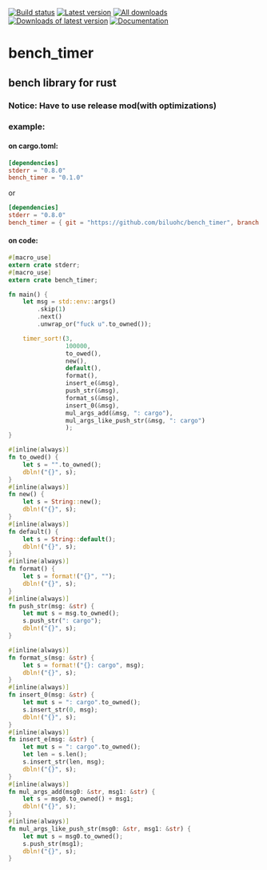 [![Build status](https://travis-ci.org/biluohc/bench_timer.svg?branch=master)](https://github.com/biluohc/bench_timer)
[![Latest version](https://img.shields.io/crates/v/bench_timer.svg)](https://crates.io/crates/bench_timer)
[![All downloads](https://img.shields.io/crates/d/bench_timer.svg)](https://crates.io/crates/bench_timer)
[![Downloads of latest version](https://img.shields.io/crates/dv/bench_timer.svg)](https://crates.io/crates/bench_timer)
[![Documentation](https://docs.rs/bench_timer/badge.svg)](https://docs.rs/bench_timer)

# bench_timer
## bench library for rust

### Notice: **Have to use release mod(with optimizations)**

### example:

#### on cargo.toml:

```toml
[dependencies]
stderr = "0.8.0"
bench_timer = "0.1.0"
```

or

```toml
[dependencies]
stderr = "0.8.0"
bench_timer = { git = "https://github.com/biluohc/bench_timer", branch = "master", version = "0.1.0"}
```

#### on code:

```rust
#[macro_use]
extern crate stderr;
#[macro_use]
extern crate bench_timer;

fn main() {
    let msg = std::env::args()
        .skip(1)
        .next()
        .unwrap_or("fuck u".to_owned());

    timer_sort!(3,
                100000,
                to_owed(),
                new(),
                default(),
                format(),
                insert_e(&msg),
                push_str(&msg),
                format_s(&msg),
                insert_0(&msg),
                mul_args_add(&msg, ": cargo"),
                mul_args_like_push_str(&msg, ": cargo")
                );
}

#[inline(always)]
fn to_owed() {
    let s = "".to_owned();
    dbln!("{}", s);
}
#[inline(always)]
fn new() {
    let s = String::new();
    dbln!("{}", s);
}
#[inline(always)]
fn default() {
    let s = String::default();
    dbln!("{}", s);
}
#[inline(always)]
fn format() {
    let s = format!("{}", "");
    dbln!("{}", s);
}
#[inline(always)]
fn push_str(msg: &str) {
    let mut s = msg.to_owned();
    s.push_str(": cargo");
    dbln!("{}", s);
}

#[inline(always)]
fn format_s(msg: &str) {
    let s = format!("{}: cargo", msg);
    dbln!("{}", s);
}
#[inline(always)]
fn insert_0(msg: &str) {
    let mut s = ": cargo".to_owned();
    s.insert_str(0, msg);
    dbln!("{}", s);
}
#[inline(always)]
fn insert_e(msg: &str) {
    let mut s = ": cargo".to_owned();
    let len = s.len();
    s.insert_str(len, msg);
    dbln!("{}", s);
}
#[inline(always)]
fn mul_args_add(msg0: &str, msg1: &str) {
    let s = msg0.to_owned() + msg1;
    dbln!("{}", s);
}
#[inline(always)]
fn mul_args_like_push_str(msg0: &str, msg1: &str) {
    let mut s = msg0.to_owned();
    s.push_str(msg1);
    dbln!("{}", s);
}
```

